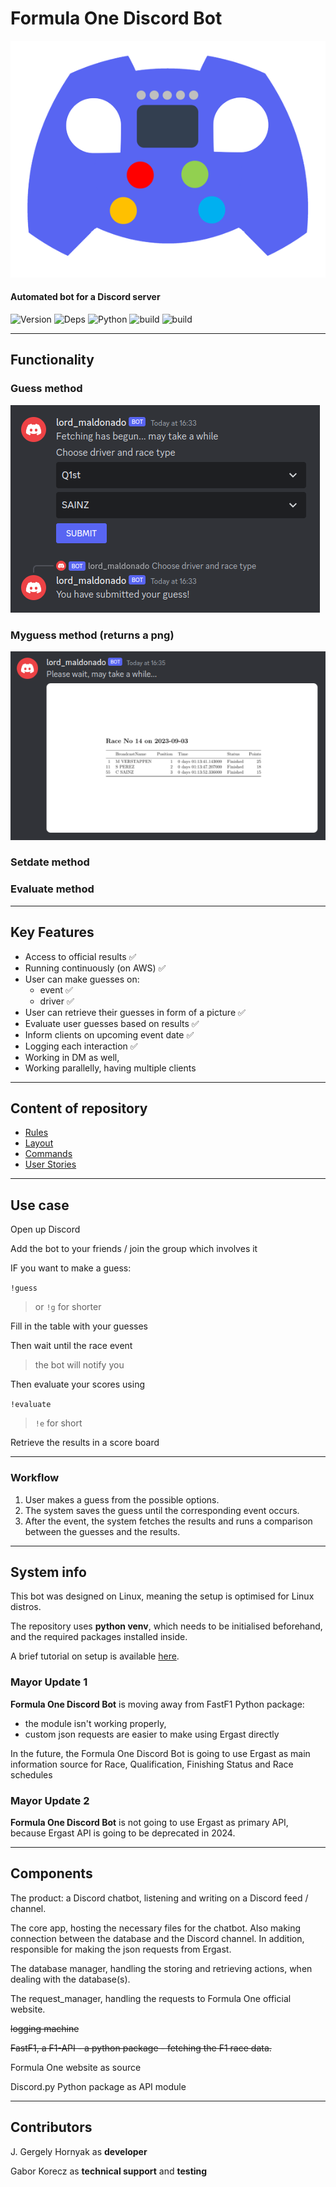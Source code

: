 # Formula One Discord Bot

![mylogo](docs/images/custom_disc_logo.png)

#### Automated bot for a Discord server

![Version](https://img.shields.io/badge/version-0.4.8-green) ![Deps](https://img.shields.io/badge/dependencies-up_to_date-green) ![Python](https://img.shields.io/badge/python-3.10-yellow) ![build](https://img.shields.io/badge/build-passing-yellow) ![build](https://img.shields.io/badge/progress-69-yellow)



---

## Functionality

### Guess method

![screenshot from Discord](docs/images/screenShot_guess.png)

### Myguess method (returns a png)

![screenshot from Discord](docs/images/screenShot_last_results.png)

### Setdate method

### Evaluate method

---

## Key Features

- Access to official results ✅
- Running continuously (on AWS) ✅
- User can make guesses on:
  - event ✅
  - driver ✅
- User can retrieve their guesses in form of a picture ✅
- Evaluate user guesses based on results ✅
- Inform clients on upcoming event date ✅
- Logging each interaction ✅
- Working in DM as well,
- Working parallelly, having multiple clients

---

## Content of repository

- [Rules](docs/rulebook.md)
- [Layout](docs/layout.md)
- [Commands](docs/commands.md)
- [User Stories](docs/user_stories.md)

---

## Use case

Open up Discord

Add the bot to your friends / join the group which involves it

IF you want to make a guess:

`!guess`

> or `!g` for shorter

Fill in the table with your guesses

Then wait until the race event

> the bot will notify you

Then evaluate your scores using

`!evaluate`

> `!e` for short

Retrieve the results in a score board

---

### Workflow

1. User makes a guess from the possible options.
2. The system saves the guess until the corresponding event occurs.
3. After the event, the system fetches the results and runs a comparison between the guesses and the results.

---

## System info

This bot was designed on Linux, meaning the setup is optimised for Linux distros.

The repository uses **python venv**, which needs to be initialised beforehand, and the required packages installed inside.  

A brief tutorial on setup is available [here](docs/setup.md).

### Mayor Update 1

**Formula One Discord Bot** is moving away from FastF1 Python package:

- the module isn't working properly,
- custom json requests are easier to make using Ergast directly

In the future, the Formula One Discord Bot is going to use Ergast as main information source for Race, Qualification, Finishing Status and Race schedules

### Mayor Update 2

**Formula One Discord Bot** is not going to use Ergast as primary API, because Ergast API is going to be deprecated in 2024.

---

## Components

The product: a Discord chatbot, listening and writing on a Discord feed / channel.

The core app, hosting the necessary files for the chatbot. Also making connection between the database and the Discord channel.
In addition, responsible for making the json requests from Ergast.

The database manager, handling the storing and retrieving actions, when dealing with the database(s).

The request_manager, handling the requests to Formula One official website.

~~logging machine~~

~~FastF1, a F1-API - a python package - fetching the F1 race data.~~

Formula One website as source

Discord.py Python package as API module

---

## Contributors

J. Gergely Hornyak as **developer**

Gabor Korecz as **technical support** and **testing**
